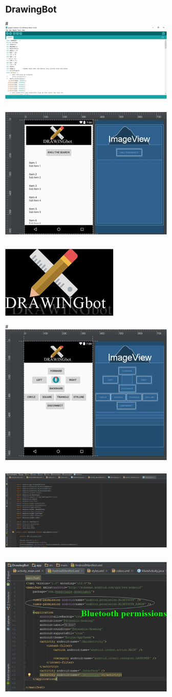 # DrawingBot
#![](Screenshots/arduino.jpg)
# ![](Screenshots/connect.jpg)
# ![](Screenshots/drawing.jpg)
#![](Screenshots/interface.jpg)
# ![](Screenshots/java.jpg)
# ![](Screenshots/manifest.jpg)
